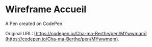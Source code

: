 # Wireframe Accueil

A Pen created on CodePen.

Original URL: [https://codepen.io/Cha-ma-Berthe/pen/MYwwmqm](https://codepen.io/Cha-ma-Berthe/pen/MYwwmqm).

